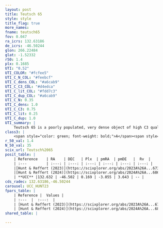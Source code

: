 ```yaml
---
layout: post
title: Teutsch 65
style: style
title_flag: true
more_names: 
fname: teutsch65
fov: 0.047
ra_icrs: 132.63186
de_icrs: -46.50244
glon: 266.22484
glat: -1.52332
r50: 1.4
plx: 0.1685
UTI: "0.52"
UTI_COLOR: "#fcfee5"
UTI_C_N_COL: "#feebcf"
UTI_C_dens_COL: "#a6cab9"
UTI_C_C3_COL: "#d4edca"
UTI_C_lit_COL: "#fdd7c3"
UTI_C_dup_COL: "#a6cab9"
UTI_C_N: 0.35
UTI_C_dens: 1.0
UTI_C_C3: 0.75
UTI_C_lit: 0.25
UTI_C_dup: 1.0
UTI_summary: |
    Teutsch 65 is a poorly populated, very dense object of high C3 quality. It was recently reported in the literature.
class3: |
    <span style="color: green; font-weight: bold;">A</span><span style="color: #FFC300; font-weight: bold;">B</span>
r_50_val: 1.4
N_50_val: 35
scix_url: Teutsch%2065
posit_table: |
    | Reference    | RA    | DEC   | Plx  | pmRA  | pmDE   |  Rv  |
    | :---         | :---: | :---: | :---: | :---: | :---: | :---: |
    |[Hunt & Reffert (2023)](https://scixplorer.org/abs/2023A%26A...673A.114H) | 132.63 | -46.502 | 0.164 | -3.052 | 3.644 | -- |
    |[Hunt & Reffert (2024)](https://scixplorer.org/abs/2024A%26A...686A..42H) | 132.63 | -46.502 | 0.164 | -3.052 | 3.644 | -- |
    | **UCC** |132.632 | -46.502 | 0.169 | -3.055 | 3.643 | -- | 
cds_radec: 132.63186,-46.50244
carousel: UCC_HUNT23
fpars_table: |
    | Reference |  Values |
    | :---  |  :---:  |
    | [Hunt & Reffert (2023)](https://scixplorer.org/abs/2023A%26A...673A.114H) | `AV50=2.435, diffAV50=0.901, MOD50=13.889, logAge50=8.25` |
    | [Hunt & Reffert (2024)](https://scixplorer.org/abs/2024A%26A...686A..42H) | `MassJ=1442.14` |
shared_table: |
    
---
```

